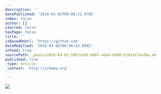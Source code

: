 ```yaml
---
description: ''
datePublished: '2016-03-02T08:08:31.970Z'
inNav: false
author: []
starred: false
hasPage: false
title: ''
isBasedOnUrl: 'https://github.com'
dateModified: '2016-03-02T06:06:43.699Z'
inFeed: true
sourcePath: _posts/2016-03-02-58b7ce85-bd67-4dad-bd00-5191a17a1d8a.md
published: true
_type: Article
_context: 'http://schema.org'

---
```

![](https://the-grid-user-content.s3-us-west-2.amazonaws.com/d3bb9afb-01c1-47f5-98d5-e763c1d2776e.jpg)